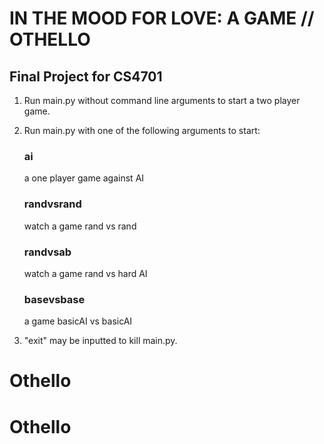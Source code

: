 # IN THE MOOD FOR LOVE: A GAME  //  OTHELLO
## Final Project for CS4701

1. Run main.py without command line arguments to start a two player game.

2. Run main.py with one of the following arguments to start:

    ### ai
    a one player game against AI

    ### randvsrand
    watch a game rand vs rand

    ### randvsab
    watch a game rand vs hard AI

    ### basevsbase
    a game basicAI vs basicAI

3. "exit" may be inputted to kill main.py.
# Othello
# Othello
